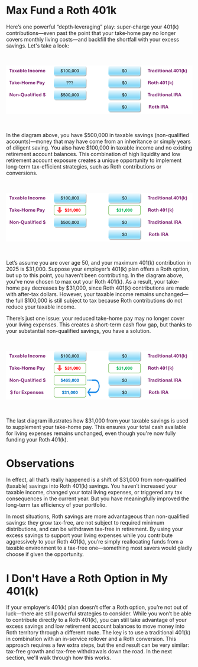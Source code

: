 # Max Fund a Roth 401k

Here’s one powerful “depth‑leveraging” play: super‑charge your 401(k) contributions—even past the point that your take‑home pay no longer covers monthly living costs—and backfill the shortfall with your excess savings. Let's take a look:

<BR>

![Initial Funds](Funds_Reallocation_01-1.png)

<BR>

In the diagram above, you have $500,000 in taxable savings (non-qualified accounts)—money that may have come from an inheritance or simply years of diligent saving. You also have $100,000 in taxable income and no existing retirement account balances. This combination of high liquidity and low retirement account exposure creates a unique opportunity to implement long-term tax-efficient strategies, such as Roth contributions or conversions.

<BR>

![May Fund Your Roth 401(k)](Funds_Reallocation_02-1.png)

<BR>

Let’s assume you are over age 50, and your maximum 401(k) contribution in 2025 is $31,000. Suppose your employer’s 401(k) plan offers a Roth option, but up to this point, you haven’t been contributing. In the diagram above, you’ve now chosen to max out your Roth 401(k). As a result, your take-home pay decreases by $31,000, since Roth 401(k) contributions are made with after-tax dollars. However, your taxable income remains unchanged—the full $100,000 is still subject to tax because Roth contributions do not reduce your taxable income.

There’s just one issue: your reduced take-home pay may no longer cover your living expenses. This creates a short-term cash flow gap, but thanks to your substantial non-qualified savings, you have a solution.

<BR>

![Paying for Expenses](Funds_Reallocation_03-1.png)

<BR>

The last diagram illustrates how $31,000 from your taxable savings is used to supplement your take-home pay. This ensures your total cash available for living expenses remains unchanged, even though you're now fully funding your Roth 401(k).

# Observations

In effect, all that’s really happened is a shift of $31,000 from non-qualified (taxable) savings into Roth 401(k) savings. You haven’t increased your taxable income, changed your total living expenses, or triggered any tax consequences in the current year. But you have meaningfully improved the long-term tax efficiency of your portfolio. 

In most situations, Roth savings are more advantageous than non-qualified savings: they grow tax-free, are not subject to required minimum distributions, and can be withdrawn tax-free in retirement. By using your excess savings to support your living expenses while you contribute aggressively to your Roth 401(k), you’re simply reallocating funds from a taxable environment to a tax-free one—something most savers would gladly choose if given the opportunity.


# I Don't Have a Roth Option in My 401(k)

If your employer’s 401(k) plan doesn’t offer a Roth option, you’re not out of luck—there are still powerful strategies to consider. While you won’t be able to contribute directly to a Roth 401(k), you can still take advantage of your excess savings and low retirement account balances to move money into Roth territory through a different route. The key is to use a traditional 401(k) in combination with an in-service rollover and a Roth conversion. This approach requires a few extra steps, but the end result can be very similar: tax-free growth and tax-free withdrawals down the road. In the next section, we'll walk through how this works.

